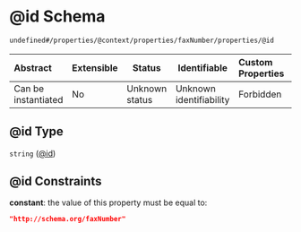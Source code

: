 # @id Schema

```txt
undefined#/properties/@context/properties/faxNumber/properties/@id
```




| Abstract            | Extensible | Status         | Identifiable            | Custom Properties | Additional Properties | Access Restrictions | Defined In                                                                      |
| :------------------ | ---------- | -------------- | ----------------------- | :---------------- | --------------------- | ------------------- | ------------------------------------------------------------------------------- |
| Can be instantiated | No         | Unknown status | Unknown identifiability | Forbidden         | Allowed               | none                | [ndl-isil.schema.json\*](../../out/ndl-isil.schema.json "open original schema") |

## @id Type

`string` ([@id](ndl-isil-properties-json-ld-context-properties-faxnumber-properties-id.md))

## @id Constraints

**constant**: the value of this property must be equal to:

```json
"http://schema.org/faxNumber"
```
